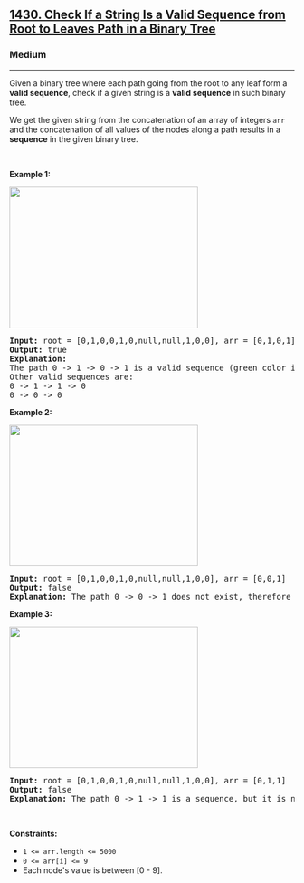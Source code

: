 <h2><a href="https://leetcode.com/problems/check-if-a-string-is-a-valid-sequence-from-root-to-leaves-path-in-a-binary-tree/">1430. Check If a String Is a Valid Sequence from Root to Leaves Path in a Binary Tree</a></h2><h3>Medium</h3><hr><div><p>Given a binary tree where each path going from the root to any leaf form a <strong>valid sequence</strong>, check if a given string&nbsp;is a <strong>valid sequence</strong> in such binary tree.&nbsp;</p>

<p>We get the given string from the concatenation of an array of integers <code>arr</code> and the concatenation of all&nbsp;values of the nodes along a path results in a <strong>sequence</strong> in the given binary tree.</p>

<p>&nbsp;</p>
<p><strong>Example 1:</strong></p>

<p><strong><img alt="" src="https://assets.leetcode.com/uploads/2019/12/18/leetcode_testcase_1.png" style="width: 333px; height: 250px;"></strong></p>

<pre><strong>Input:</strong> root = [0,1,0,0,1,0,null,null,1,0,0], arr = [0,1,0,1]
<strong>Output:</strong> true
<strong>Explanation: 
</strong>The path 0 -&gt; 1 -&gt; 0 -&gt; 1 is a valid sequence (green color in the figure). 
Other valid sequences are: 
0 -&gt; 1 -&gt; 1 -&gt; 0 
0 -&gt; 0 -&gt; 0
</pre>

<p><strong>Example 2:</strong></p>

<p><strong><img alt="" src="https://assets.leetcode.com/uploads/2019/12/18/leetcode_testcase_2.png" style="width: 333px; height: 250px;"></strong></p>

<pre><strong>Input:</strong> root = [0,1,0,0,1,0,null,null,1,0,0], arr = [0,0,1]
<strong>Output:</strong> false 
<strong>Explanation:</strong> The path 0 -&gt; 0 -&gt; 1 does not exist, therefore it is not even a sequence.
</pre>

<p><strong>Example 3:</strong></p>

<p><strong><img alt="" src="https://assets.leetcode.com/uploads/2019/12/18/leetcode_testcase_3.png" style="width: 333px; height: 250px;"></strong></p>

<pre><strong>Input:</strong> root = [0,1,0,0,1,0,null,null,1,0,0], arr = [0,1,1]
<strong>Output:</strong> false
<strong>Explanation: </strong>The path 0 -&gt; 1 -&gt; 1 is a sequence, but it is not a valid sequence.
</pre>

<p>&nbsp;</p>
<p><strong>Constraints:</strong></p>

<ul>
	<li><code>1 &lt;= arr.length &lt;= 5000</code></li>
	<li><code>0 &lt;= arr[i] &lt;= 9</code></li>
	<li>Each node's value is between [0 - 9].</li>
</ul>
</div>
